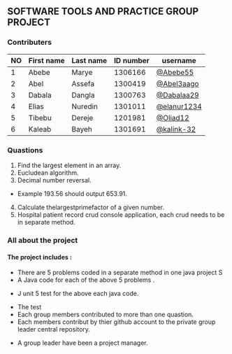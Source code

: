 ## SOFTWARE TOOLS AND PRACTICE GROUP PROJECT
### Contributers
|NO|First name |Last name| ID number |username|
|---| ---  | --- | ---  | --- |
|1|Abebe|Marye|1306166|[@Abebe55](https://github.com/abebe55)|
|2|Abel|Assefa|1300419|[@Abel3aago](https://github.com/Abel3aago)|
|3|Dabala|Dangla|1300763|[@Dabalaa29]()|
|4|Elias |Nuredin|1301011|[@elanur1234](https://github.com/elanur1234)|
|5|Tibebu|Dereje|1201981|[@Oliad12](https://github.com/Oliad12)|
|6|Kaleab|Bayeh|1301691|[@kalink-32](https://github.com/kalink-32)

### Quastions
1. Find the largest element in an array.
2. Eucludean algorithm.
3. Decimal number reversal.
-  Example 193.56 should output 653.91.
4. Calculate thelargestprimefactor of a given number.
5. Hospital patient record crud console application, each crud needs to be in separate method.
### All  about the project
#### The project includes :
- There are 5 problems coded in a separate method in one java project S
- A Java code for each of  the above 5 problems .
+ J unit 5 test for the above each  java code. 
- The test 
- Each group members  contributed to more than one quastion.
- Each members contribut by thier github account to the private group leader central repository.
+ A group leader have been a project manager.


